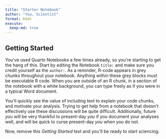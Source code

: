 ```yaml
---
title: "Starter Notebook"
author: "You, Scientist"
format: html
execute:
  keep-md: true
---
```






## Getting Started

You've used Quarto Notebooks a few times already, so you're starting to get the hang of this. Start by editing the Notebook `title:` and make sure you credit yourself as the `author:`. As a reminder, R-code appears in grey chunks throughout your notebook. Anything within these grey blocks must be executable R code. When you are outside of an R chunk, in a section of the notebook with a white background, you can type freely as if you were in a typical Word document.

You'll quickly see the value of including text to explain your code chunks, and motivate your analysis. Trying to get help from a notebook that doesn't effectively use these discussions will be quite difficult. Additionally, future *you* will be very thankful to present-day *you* if you document your analyses well, and will be quick to curse present-day *you* when you do not. 

Now, remove this *Getting Started* text and you'll be ready to start sciencing.
